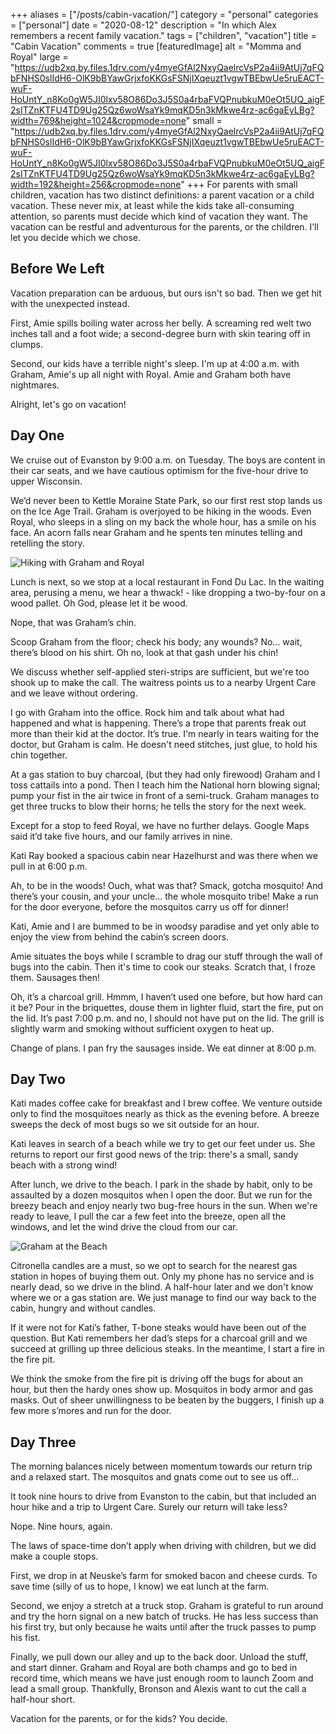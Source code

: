 +++
aliases = ["/posts/cabin-vacation/"]
category = "personal"
categories = ["personal"]
date = "2020-08-12"
description = "In which Alex remembers a recent family vacation."
tags = ["children", "vacation"]
title = "Cabin Vacation"
comments = true
[featuredImage]
  alt = "Momma and Royal"
  large = "https://udb2xq.by.files.1drv.com/y4myeGfAl2NxyQaelrcVsP2a4ii9AtUj7qFQbFNHS0slIdH6-OlK9bBYawGrjxfoKKGsFSNjIXqeuzt1vgwTBEbwUe5ruEACT-wuF-HoUntY_n8Ko0gW5JI0lxv58O86Do3J5S0a4rbaFVQPnubkuM0eOt5UQ_aigF2sITZnKTFU4TD9Ug25Qz6woWsaYk9mqKD5n3kMkwe4rz-ac6gaEyLBg?width=769&height=1024&cropmode=none"
  small = "https://udb2xq.by.files.1drv.com/y4myeGfAl2NxyQaelrcVsP2a4ii9AtUj7qFQbFNHS0slIdH6-OlK9bBYawGrjxfoKKGsFSNjIXqeuzt1vgwTBEbwUe5ruEACT-wuF-HoUntY_n8Ko0gW5JI0lxv58O86Do3J5S0a4rbaFVQPnubkuM0eOt5UQ_aigF2sITZnKTFU4TD9Ug25Qz6woWsaYk9mqKD5n3kMkwe4rz-ac6gaEyLBg?width=192&height=256&cropmode=none"
+++
For parents with small children, vacation has two distinct definitions: a parent vacation or a child vacation. These never mix, at least while the kids take all-consuming attention, so parents must decide which kind of vacation they want. The vacation can be restful and adventurous for the parents, or the children. I’ll let you decide which we chose.

## Before We Left

Vacation preparation can be arduous, but ours isn't so bad. Then we get hit with the unexpected instead.

First, Amie spills boiling water across her belly. A screaming red welt two inches tall and a foot wide; a second-degree burn with skin tearing off in clumps.

Second, our kids have a terrible night's sleep. I'm up at 4:00 a.m. with Graham, Amie's up all night with Royal. Amie and Graham both have nightmares.

Alright, let's go on vacation!

## Day One

We cruise out of Evanston by 9:00 a.m. on Tuesday. The boys are content in their car seats, and we have cautious optimism for the five-hour drive to upper Wisconsin.

We’d never been to Kettle Moraine State Park, so our first rest stop lands us on the Ice Age Trail. Graham is overjoyed to be hiking in the woods. Even Royal, who sleeps in a sling on my back the whole hour, has a smile on his face. An acorn falls near Graham and he spents ten minutes telling and retelling the story.

![Hiking with Graham and Royal](https://ujb6xq.by.files.1drv.com/y4mGloQQhsjrxtlhNLTm6SaWNA5F2s-YH5QXN5hpNGBsae3gf4ouLNTB2VrBYr2Z61plkvdpONsligGnT3MuqRZbIamDNvapryjLW7k0ShnvKJBcPhhfgCiZofUUbcuKZA6YqKj6QPcQq1iLlZcPnP3yFm31JBpi7soor99WP0zTbI61W0lSzNrXYFRvYqYI4_GtvOeipDG-N_x22V9i4lF3w?width=1024&height=768&cropmode=none")

Lunch is next, so we stop at a local restaurant in Fond Du Lac. In the waiting area, perusing a menu, we hear a thwack! - like dropping a two-by-four on a wood pallet. Oh God, please let it be wood.

Nope, that was Graham’s chin.

Scoop Graham from the floor; check his body; any wounds? No... wait, there’s blood on his shirt. Oh no, look at that gash under his chin!

We discuss whether self-applied steri-strips are sufficient, but we're too shook up to make the call. The waitress points us to a nearby Urgent Care and we leave without ordering.

I go with Graham into the office. Rock him and talk about what had happened and what is happening. There’s a trope that parents freak out more than their kid at the doctor. It’s true. I'm nearly in tears waiting for the doctor, but Graham is calm. He doesn't need stitches, just glue, to hold his chin together.

At a gas station to buy charcoal, (but they had only firewood) Graham and I toss cattails into a pond. Then I teach him the National horn blowing signal; pump your fist in the air twice in front of a semi-truck. Graham manages to get three trucks to blow their horns; he tells the story for the next week.

Except for a stop to feed Royal, we have no further delays. Google Maps said it’d take five hours, and our family arrives in nine.

Kati Ray booked a spacious cabin near Hazelhurst and was there when we pull in at 6:00 p.m.

Ah, to be in the woods! Ouch, what was that? Smack, gotcha mosquito! And there’s your cousin, and your uncle... the whole mosquito tribe! Make a run for the door everyone, before the mosquitos carry us off for dinner!

Kati, Amie and I are bummed to be in woodsy paradise and yet only able to enjoy the view from behind the cabin’s screen doors.

Amie situates the boys while I scramble to drag our stuff through the wall of bugs into the cabin. Then it's time to cook our steaks. Scratch that, I froze them. Sausages then!

Oh, it’s a charcoal grill. Hmmm, I haven’t used one before, but how hard can it be? Pour in the briquettes, douse them in lighter fluid, start the fire, put on the lid. It’s past 7:00 p.m. and no, I should not have put on the lid. The grill is slightly warm and smoking without sufficient oxygen to heat up.

Change of plans. I pan fry the sausages inside. We eat dinner at 8:00 p.m.

## Day Two

Kati mades coffee cake for breakfast and I brew coffee. We venture outside only to find the mosquitoes nearly as thick as the evening before.  A breeze sweeps the deck of most bugs so we sit outside for an hour.

Kati leaves in search of a beach while we try to get our feet under us. She returns to report our first good news of the trip: there's a small, sandy beach with a strong wind!

After lunch, we drive to the beach. I park in the shade by habit, only to be assaulted by a dozen mosquitos when I open the door. But we run for the breezy beach and enjoy nearly two bug-free hours in the sun. When we're ready to leave, I pull the car a few feet into the breeze, open all the windows, and let the wind drive the cloud from our car.

![Graham at the Beach](https://vdzy6q.by.files.1drv.com/y4mhXoZBSJqcs42kXUKBgYAI1W3oGLDYBFepXz7yxsYyvzStIC8E9OshKSyxD4APW_OXdWKkzJX5AclyDDv0xmhURODznse4cqLxKmqrgCSy0icKvYFHQ48nDqS_4iF8Yi35ERX_bchTNm-qjTQ1MP4pxmdTv4Aw-wsan5K-aDAIPmqhs8Y-bDyqK-ckuH6ffzy47PpCn1-hKCIWE3bsttIaQ?width=1024&height=768&cropmode=none)

Citronella candles are a must, so we opt to search for the nearest gas station in hopes of buying them out. Only my phone has no service and is nearly dead, so we drive in the blind. A half-hour later and we don't know where we or a gas station are. We just manage to find our way back to the cabin, hungry and without candles.

If it were not for Kati’s father, T-bone steaks would have been out of the question. But Kati remembers her dad’s steps for a charcoal grill and we succeed at grilling up three delicious steaks. In the meantime, I start a fire in the fire pit.

We think the smoke from the fire pit is driving off the bugs for about an hour, but then the hardy ones show up. Mosquitos in body armor and gas masks. Out of sheer unwillingness to be beaten by the buggers, I finish up a few more s’mores and run for the door.

## Day Three

The morning balances nicely between momentum towards our return trip and a relaxed start. The mosquitos and gnats come out to see us off...

It took nine hours to drive from Evanston to the cabin, but that included an hour hike and a trip to Urgent Care. Surely our return will take less?

Nope. Nine hours, again.

The laws of space-time don’t apply when driving with children, but we did make a couple stops.

First, we drop in at Neuske’s farm for smoked bacon and cheese curds. To save time (silly of us to hope, I know) we eat lunch at the farm.

Second, we enjoy a stretch at a truck stop. Graham is grateful to run around and try the horn signal on a new batch of trucks. He has less success than his first try, but only because he waits until after the truck passes to pump his fist.

Finally, we pull down our alley and up to the back door. Unload the stuff, and start dinner. Graham and Royal are both champs and go to bed in record time, which means we have just enough room to launch Zoom and lead a small group. Thankfully, Bronson and Alexis want to cut the call a half-hour short.

Vacation for the parents, or for the kids? You decide.
